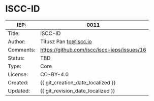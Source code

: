 # ISCC-ID

| IEP:      | 0011                                        |
|-----------|---------------------------------------------|
| Title:    | ISCC-ID                                     |
| Author:   | Titusz Pan <tp@iscc.io>             |
| Comments: | https://github.com/iscc/iscc-ieps/issues/16 |
| Status:   | TBD                                         |
| Type:     | Core                                        |
| License:  | CC-BY-4.0                                   |
| Created:  | {{ git_creation_date_localized }}           |
| Updated:  | {{ git_revision_date_localized }}           |


